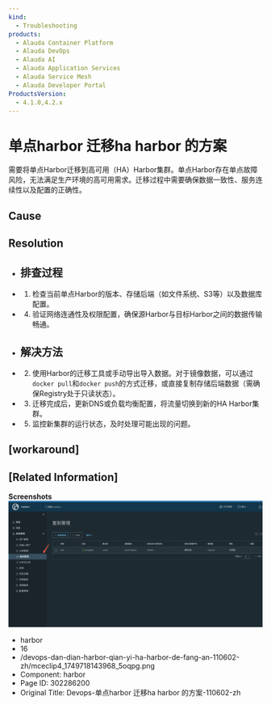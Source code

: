 ```yaml
---
kind:
  - Troubleshooting
products:
  - Alauda Container Platform
  - Alauda DevOps
  - Alauda AI
  - Alauda Application Services
  - Alauda Service Mesh
  - Alauda Developer Portal
ProductsVersion:
  - 4.1.0,4.2.x
---
```

<!-- A type of document that involves encountering a fault, diagnosing it, performing root cause analysis, and providing solutions. -->

# 单点harbor 迁移ha harbor 的方案

需要将单点Harbor迁移到高可用（HA）Harbor集群。单点Harbor存在单点故障风险，无法满足生产环境的高可用需求。迁移过程中需要确保数据一致性、服务连续性以及配置的正确性。

## Cause

## Resolution
- ## 排查过程
- 1. 检查当前单点Harbor的版本、存储后端（如文件系统、S3等）以及数据库配置。
- 4. 验证网络连通性及权限配置，确保源Harbor与目标Harbor之间的数据传输畅通。
- ## 解决方法
- 2. 使用Harbor的迁移工具或手动导出导入数据。对于镜像数据，可以通过`docker pull`和`docker push`的方式迁移，或直接复制存储后端数据（需确保Registry处于只读状态）。
- 3. 迁移完成后，更新DNS或负载均衡配置，将流量切换到新的HA Harbor集群。
- 5. 监控新集群的运行状态，及时处理可能出现的问题。

## [workaround]

## [Related Information]
**Screenshots**
![](assets/devops-dan-dian-harbor-qian-yi-ha-harbor-de-fang-an-110602-zh/mceclip4_1749718143968_5oqpg.png)
- harbor
- 16
- /devops-dan-dian-harbor-qian-yi-ha-harbor-de-fang-an-110602-zh/mceclip4_1749718143968_5oqpg.png
- Component: harbor
- Page ID: 302286200
- Original Title: Devops-单点harbor 迁移ha harbor 的方案-110602-zh

